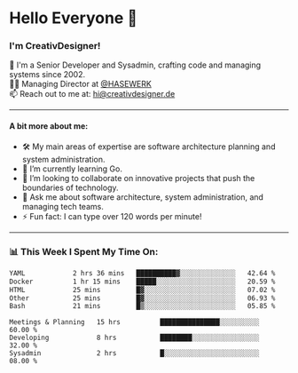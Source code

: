 # Hello Everyone 👋

### I'm CreativDesigner!

🔭 I'm a Senior Developer and Sysadmin, crafting code and managing systems since 2002.  
👨‍💼 Managing Director at [@HASEWERK](https://github.com/HASEWERK)  
📫 Reach out to me at: [hi@creativdesigner.de](mailto:hi@creativdesigner.de)  

---

#### A bit more about me:

- 🛠 My main areas of expertise are software architecture planning and system administration.
- 🌱 I’m currently learning Go.
- 👯 I’m looking to collaborate on innovative projects that push the boundaries of technology.
- 💬 Ask me about software architecture, system administration, and managing tech teams.
- ⚡ Fun fact: I can type over 120 words per minute!  

---

### 📊 **This Week I Spent My Time On:**

<!--START_SECTION:waka-->

```txt
YAML            2 hrs 36 mins   ██████████▓░░░░░░░░░░░░░░   42.64 %
Docker          1 hr 15 mins    █████░░░░░░░░░░░░░░░░░░░░   20.59 %
HTML            25 mins         █▓░░░░░░░░░░░░░░░░░░░░░░░   07.02 %
Other           25 mins         █▓░░░░░░░░░░░░░░░░░░░░░░░   06.93 %
Bash            21 mins         █▒░░░░░░░░░░░░░░░░░░░░░░░   05.85 %
```

<!--END_SECTION:waka-->

```text
Meetings & Planning   15 hrs          ███████████████░░░░░░░░░░   60.00 % 
Developing            8 hrs           ████████░░░░░░░░░░░░░░░░░   32.00 % 
Sysadmin              2 hrs           █░░░░░░░░░░░░░░░░░░░░░░░░   08.00 %

